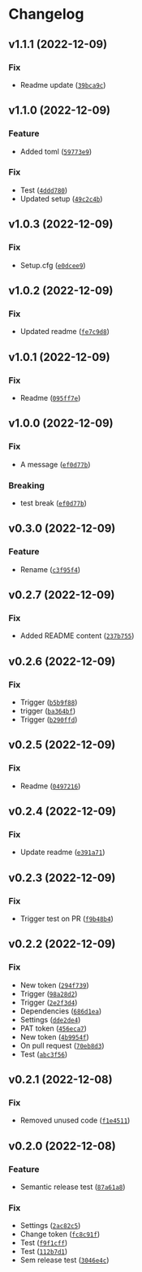 # Changelog

<!--next-version-placeholder-->

## v1.1.1 (2022-12-09)
### Fix
* Readme update ([`39bca9c`](https://github.com/jonathanvanleeuwen/lib_template/commit/39bca9c33f017c08d30abcf6fb1a29e37dc6708f))

## v1.1.0 (2022-12-09)
### Feature
* Added toml ([`59773e9`](https://github.com/jonathanvanleeuwen/lib_template/commit/59773e946f45423ad3f38c0fb35616a5afa7d49a))

### Fix
* Test ([`4ddd780`](https://github.com/jonathanvanleeuwen/lib_template/commit/4ddd780a336b3a7395ec395cee94468c3067bea9))
* Updated setup ([`49c2c4b`](https://github.com/jonathanvanleeuwen/lib_template/commit/49c2c4b65bd994fcdc41501cfeb89175ada46df2))

## v1.0.3 (2022-12-09)
### Fix
* Setup.cfg ([`e0dcee9`](https://github.com/jonathanvanleeuwen/lib_template/commit/e0dcee9bab8e5507d473d315ea16a24fd23ea2bd))

## v1.0.2 (2022-12-09)
### Fix
* Updated readme ([`fe7c9d8`](https://github.com/jonathanvanleeuwen/lib_template/commit/fe7c9d8bbb0a8a08f73055e73aa174d0915b85aa))

## v1.0.1 (2022-12-09)
### Fix
* Readme ([`095ff7e`](https://github.com/jonathanvanleeuwen/actions_test/commit/095ff7e1ae9ee3a914a2d1e611f77ded95b40440))

## v1.0.0 (2022-12-09)
### Fix
* A message ([`ef0d77b`](https://github.com/jonathanvanleeuwen/actions_test/commit/ef0d77b0cba7e68835b3e7b3143a344fe3303df8))

### Breaking
* test break  ([`ef0d77b`](https://github.com/jonathanvanleeuwen/actions_test/commit/ef0d77b0cba7e68835b3e7b3143a344fe3303df8))

## v0.3.0 (2022-12-09)
### Feature
* Rename ([`c3f95f4`](https://github.com/jonathanvanleeuwen/actions_test/commit/c3f95f497299ba0afffd058f26c07309a71d6978))

## v0.2.7 (2022-12-09)
### Fix
* Added README content ([`237b755`](https://github.com/jonathanvanleeuwen/actions_test/commit/237b75506c2a410c4d191bf16a702b878ea41157))

## v0.2.6 (2022-12-09)
### Fix
* Trigger ([`b5b9f88`](https://github.com/jonathanvanleeuwen/actions_test/commit/b5b9f88cfff71555244bbccd6ec7617d7d5544bf))
*  trigger ([`ba364bf`](https://github.com/jonathanvanleeuwen/actions_test/commit/ba364bfd775627229c13514654a150bf67990f6e))
* Trigger ([`b290ffd`](https://github.com/jonathanvanleeuwen/actions_test/commit/b290ffd061939052e62113ad8e62415cfdb15702))

## v0.2.5 (2022-12-09)
### Fix
* Readme ([`0497216`](https://github.com/jonathanvanleeuwen/actions_test/commit/0497216374463448ffa15adfac6be7270a9eaaef))

## v0.2.4 (2022-12-09)
### Fix
* Update readme ([`e391a71`](https://github.com/jonathanvanleeuwen/actions_test/commit/e391a718554c1d4a2722488a9a0b1e2bdc22a8f3))

## v0.2.3 (2022-12-09)
### Fix
* Trigger test on PR ([`f9b48b4`](https://github.com/jonathanvanleeuwen/actions_test/commit/f9b48b4a9e0e65bde14437d33944bef678990881))

## v0.2.2 (2022-12-09)
### Fix
* New token ([`294f739`](https://github.com/jonathanvanleeuwen/actions_test/commit/294f739375e990a516b763e9a1bb7599fae9d4de))
* Trigger ([`98a28d2`](https://github.com/jonathanvanleeuwen/actions_test/commit/98a28d275b0e4533e449c16045e036016bc069cf))
* Trigger ([`2e2f3d4`](https://github.com/jonathanvanleeuwen/actions_test/commit/2e2f3d4c2244b8d7012f79f33d76356fb3649ec6))
* Dependencies ([`686d1ea`](https://github.com/jonathanvanleeuwen/actions_test/commit/686d1ea423dc0871a6575dccab2d7799750be9c9))
* Settings ([`dde2de4`](https://github.com/jonathanvanleeuwen/actions_test/commit/dde2de4be11812c7060393431f2b2a9f48a8006e))
* PAT token ([`456eca7`](https://github.com/jonathanvanleeuwen/actions_test/commit/456eca7f82f06f18f3b5bef98dfc23416f660c51))
* New token ([`4b9954f`](https://github.com/jonathanvanleeuwen/actions_test/commit/4b9954fa91ed17dfb2c7efe416a068bb6c6f548f))
* On pull request ([`70eb8d3`](https://github.com/jonathanvanleeuwen/actions_test/commit/70eb8d393a0ec9f5c6da5efbacfb946b57ec30b9))
* Test ([`abc3f56`](https://github.com/jonathanvanleeuwen/actions_test/commit/abc3f56a4ad9b29856f480efcab6468ac4f71227))

## v0.2.1 (2022-12-08)
### Fix
* Removed unused code ([`f1e4511`](https://github.com/jonathanvanleeuwen/actions_test/commit/f1e4511e3f1cdf976765437d8b7009fc2f849d09))

## v0.2.0 (2022-12-08)
### Feature
* Semantic release test ([`87a61a8`](https://github.com/jonathanvanleeuwen/actions_test/commit/87a61a84d244cf697c2dd78e95ad72a6a32ba1d0))

### Fix
* Settings ([`2ac82c5`](https://github.com/jonathanvanleeuwen/actions_test/commit/2ac82c5e326d82dc42caf14c7d1cd38b38d4073c))
* Change token ([`fc8c91f`](https://github.com/jonathanvanleeuwen/actions_test/commit/fc8c91ff11af83ee25204dab6dae018b203a809d))
* Test ([`f9f1cff`](https://github.com/jonathanvanleeuwen/actions_test/commit/f9f1cff97f8c3a25fea9140f312ee827114bf97a))
* Test ([`112b7d1`](https://github.com/jonathanvanleeuwen/actions_test/commit/112b7d17e60c47e67e30787074d3072bf9375cca))
* Sem release test ([`3046e4c`](https://github.com/jonathanvanleeuwen/actions_test/commit/3046e4c81896f70ab23cf08c55f20364e6ae68ea))
